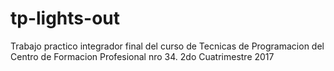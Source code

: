 # tp-lights-out
Trabajo practico integrador final del curso de Tecnicas de Programacion del Centro de Formacion Profesional nro 34. 2do Cuatrimestre 2017
